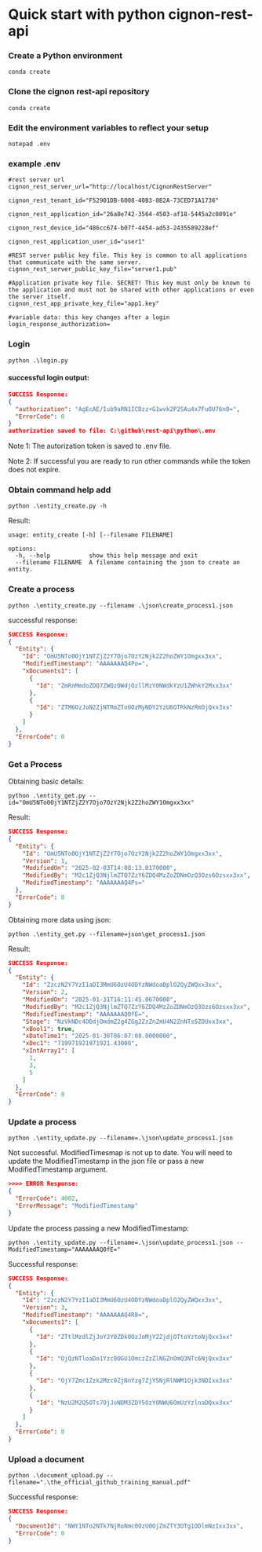# Quick start with python cignon-rest-api

### Create a Python environment 
```shell
conda create 
```

### Clone the cignon rest-api repository
```shell
conda create 
```

### Edit the environment variables to reflect your setup
```shell
notepad .env 
```

### example .env
```properties
#rest server url
cignon_rest_server_url="http://localhost/CignonRestServer"

cignon_rest_tenant_id="F52901DB-6008-40B3-8B2A-73CED71A1736"

cignon_rest_application_id="26a8e742-3564-4503-af18-5445a2c0091e"

cignon_rest_device_id="486cc674-b07f-4454-ad53-2435589228ef"

cignon_rest_application_user_id="user1"

#REST server public key file. This key is common to all applications that communicate with the same server.
cignon_rest_server_public_key_file="server1.pub"

#Application private key file. SECRET! This key must only be known to the application and must not be shared with other applications or even the server itself.
cignon_rest_app_private_key_file="app1.key"

#variable data: this key changes after a login
login_response_authorization=
```

### Login 
```shell
python .\login.py
```

#### successful login output:
```json
SUCCESS Response:
{
  "authorization": "AgEcAE/Iub9aRN1ICDzz+G1wvk2P2SAu4x7FuOU76n0=",
  "ErrorCode": 0
}
authorization saved to file: C:\github\rest-api\python\.env
```

Note 1: The autorization token is saved to .env file. 

Note 2: If successful you are ready to run other commands while the token does not expire.

### Obtain command help add
```shell
python .\entity_create.py -h
```
Result: 
```
usage: entity_create [-h] [--filename FILENAME]

options:
  -h, --help           show this help message and exit
  --filename FILENAME  A filename containing the json to create an entity.
```

### Create a process
```shell
python .\entity_create.py --filename .\json\create_process1.json
```
successful response: 
```json
SUCCESS Response:
{
  "Entity": {
    "Id": "OmU5NTo0OjY1NTZjZ2Y7Ojo7OzY2Njk2Z2hoZWY1Omgxx3xx",
    "ModifiedTimestamp": "AAAAAAAQ4Po=",
    "xDocuments1": [
      {
        "Id": "ZmRnMmdoZDQ7ZWQzOWdjOzllMzY0NWdkYzU1ZWhkY2Mxx3xx"
      },
      {
        "Id": "ZTM6OzJoN2ZjNTRmZTo0OzMyNDY2YzU6OTRkNzRmOjQxx3xx"
      }
    ]
  },
  "ErrorCode": 0
}
```

### Get a Process

Obtaining basic details:
```shell
python .\entity_get.py --id="OmU5NTo0OjY1NTZjZ2Y7Ojo7OzY2Njk2Z2hoZWY1Omgxx3xx"
```
Result:
```json
SUCCESS Response:
{
  "Entity": {
    "Id": "OmU5NTo0OjY1NTZjZ2Y7Ojo7OzY2Njk2Z2hoZWY1Omgxx3xx",
    "Version": 1,
    "ModifiedOn": "2025-02-03T14:08:13.0170000",
    "ModifiedBy": "M2c1ZjQ3NjlmZTQ7ZzY6ZDQ4MzZoZDNmOzQ3Ozs6Ozsxx3xx",
    "ModifiedTimestamp": "AAAAAAAQ4Ps="
  },
  "ErrorCode": 0
}
````

Obtaining more data using json:
```shell
python .\entity_get.py --filename=json\get_process1.json
```
Result:
```json
SUCCESS Response:
{
  "Entity": {
    "Id": "ZzczN2Y7YzI1aDI3MmU6OzU4ODYzNWdoaDplO2QyZWQxx3xx",
    "Version": 2,
    "ModifiedOn": "2025-01-31T16:11:45.0670000",
    "ModifiedBy": "M2c1ZjQ3NjlmZTQ7ZzY6ZDQ4MzZoZDNmOzQ3Ozs6Ozsxx3xx",
    "ModifiedTimestamp": "AAAAAAAQ0fE=",
    "Stage": "NzVkNDc4ODdjOmdmZ2g4ZGg2ZzZnZmU4N2ZnNTs5ZDUxx3xx",
    "xBool1": true,
    "xDateTime1": "2025-01-30T06:07:08.0000000",
    "xDec1": "719971921971921.43000",
    "xIntArray1": [
      1,
      3,
      5
    ]
  },
  "ErrorCode": 0
}
```


### Update a process
```shell
python .\entity_update.py --filename=.\json\update_process1.json
```
Not successful. ModifiedTimesmap is not up to date.
You will need to update the ModifiedTimestamp in the json file or pass a new ModifiedTimestamp argument.

```json
>>>> ERROR Response:
{
  "ErrorCode": 4002,
  "ErrorMessage": "ModifiedTimestamp"
}
```

Update the process passing a new ModifiedTimestamp:
```shell
python .\entity_update.py --filename=.\json\update_process1.json --ModifiedTimestamp="AAAAAAAQ0fE="
```

Successful response:
```json
SUCCESS Response:
{
  "Entity": {
    "Id": "ZzczN2Y7YzI1aDI3MmU6OzU4ODYzNWdoaDplO2QyZWQxx3xx",
    "Version": 3,
    "ModifiedTimestamp": "AAAAAAAQ4R8=",
    "xDocuments1": [
      {
        "Id": "ZTtlMzdlZjJoY2Y0ZDk0OzJoMjY2ZjdjOTtoYztoNjQxx3xx"
      },
      {
        "Id": "OjQzNTloaDo1Yzc0OGU1OmczZzZlNGZnOmQ3NTc6NjQxx3xx"
      },
      {
        "Id": "OjY7Zmc1Zzk2Mzc0ZjNnYzg7ZjY5NjRlNWM1Ojk3NDIxx3xx"
      },
      {
        "Id": "NzU2M2Q5OTs7OjJoNDM3ZDY5OzY0NWU6OmUzYzlnaDQxx3xx"
      }
    ]
  },
  "ErrorCode": 0
}
```

### Upload a document

```shell
python .\document_upload.py --filename=".\the_official_github_training_manual.pdf"
```

Successful response:
```json
SUCCESS Response:
{
  "DocumentId": "NWY1NTo2NTk7NjRoNmc0OzU0OjZmZTY3OTg1ODlmNzIxx3xx",
  "ErrorCode": 0
}
````